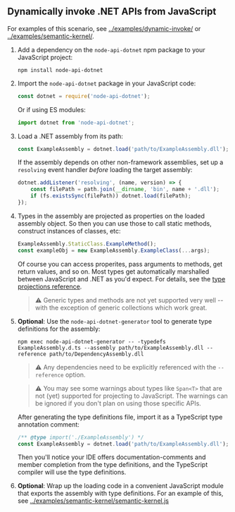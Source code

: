 ## Dynamically invoke .NET APIs from JavaScript

For examples of this scenario, see
[../examples/dynamic-invoke/](../examples/dynamic-invoke/) or
[../examples/semantic-kernel/](../examples//semantic-kernel/).

1. Add a dependency on the `node-api-dotnet` npm package to your JavaScript project:
    ```
    npm install node-api-dotnet
    ```

2. Import the `node-api-dotnet` package in your JavaScript code:
    ```JavaScript
    const dotnet = require('node-api-dotnet');
    ```
    Or if using ES modules:
    ```JavaScript
    import dotnet from 'node-api-dotnet';
    ```

3. Load a .NET assembly from its path:
    ```JavaScript
    const ExampleAssembly = dotnet.load('path/to/ExampleAssembly.dll');
    ```
    If the assembly depends on other non-framework assemblies, set up a `resolving` event handler
    _before_ loading the target assembly:
    ```JavaScript
    dotnet.addListener('resolving', (name, version) => {
        const filePath = path.join(__dirname, 'bin', name + '.dll');
        if (fs.existsSync(filePath)) dotnet.load(filePath);
    });
    ```

4. Types in the assembly are projected as properties on the loaded assembly object. So then you can
   use those to call static methods, construct instances of classes, etc:
    ```JavaScript
    ExampleAssembly.StaticClass.ExampleMethod();
    const exampleObj = new ExampleAssembly.ExampleClass(...args);
    ```
    Of course you can access properites, pass arguments to methods, get return values, and so on.
    Most types get automatically marshalled between JavaScript and .NET as you'd expect. For
    details, see the [type projections reference](./typescript.md).

    > :warning: Generic types and methods are not yet supported very well -- with the exception of
    generic collections which work great.

5. **Optional**: Use the `node-api-dotnet-generator` tool to generate type definitions for the assembly:
    ```
    npm exec node-api-dotnet-generator -- -typedefs ExampleAssembly.d.ts --assembly path/to/ExampleAssembly.dll --reference path/to/DependencyAssembly.dll
    ```
    > :warning: Any dependencies need to be explicitly referenced with the `--reference` option.

    > :warning: You may see some warnings about types like `Span<T>` that are not (yet) supported
    for projecting to JavaScript. The warnings can be ignored if you don't plan on using those
    specific APIs.

    After generating the type definitions file, import it as a TypeScript type annotation comment:
    ```JavaScript
    /** @type import('./ExampleAssembly') */
    const ExampleAssembly = dotnet.load('path/to/ExampleAssembly.dll');
    ```
    Then you'll notice your IDE offers documentation-comments and member completion from the type
    definitions, and the TypeScript compiler will use the type definitions.

6. **Optional**: Wrap up the loading code in a convenient JavaScript module that exports the
   assembly with type definitions. For an example of this, see
   [../examples/semantic-kernel/semantic-kernel.js](../examples/semantic-kernel/semantic-kernel.js)
